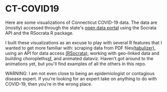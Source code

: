 # CT-COVID19

Here are some visualizations of Connecticut COVID-19 data. The data are (mostly) accessed through the state's [open data portal](www.ctdata.org) using the Socrata API and the RSocrata R package.

I built these visualizations as an excuse to play with several R features that I wanted to get more familiar with: scraping data from PDF files[(tabulizer)](https://docs.ropensci.org/tabulizer/), using an API for data access [(RSocrata)](https://github.com/Chicago/RSocrata), working with geo-linked data and building choropleths[sf](https://r-spatial.github.io/sf/), and animated dataviz. Haven't got around to the animations yet, but you'll find examples of all the others in this repo.

WARNING: I am not even close to being an epidemiologist or contagious disease expert. If you're looking for an expert take on anything to do with COVID-19, then you're in the wrong place.
